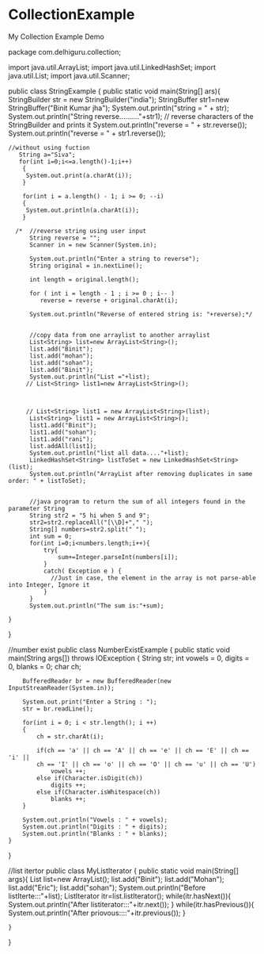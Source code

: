 # CollectionExample
My Collection Example  Demo

package com.delhiguru.collection;

import java.util.ArrayList;
import java.util.LinkedHashSet;
import java.util.List;
import java.util.Scanner;

public class StringExample {
	public static void main(String[] ars){ 
	StringBuilder str = new StringBuilder("india");
	StringBuffer str1=new StringBuffer("Binit Kumar jha");
	System.out.println("string = " + str);
    System.out.println("String reverse.........."+str1);
	// reverse characters of the StringBuilder and prints it
	System.out.println("reverse = " + str.reverse());
	System.out.println("reverse = " + str1.reverse());
	
	
	//without using fuction
	   String a="Siva";
	   for(int i=0;i<=a.length()-1;i++)
	    {
	     System.out.print(a.charAt(i));
	    }

	    for(int i = a.length() - 1; i >= 0; --i)
	    {
	     System.out.println(a.charAt(i)); 
	    }
	    
	  /*  //reverse string using user input
	      String reverse = "";
	      Scanner in = new Scanner(System.in);
	 
	      System.out.println("Enter a string to reverse");
	      String original = in.nextLine();
	 
	      int length = original.length();
	 
	      for ( int i = length - 1 ; i >= 0 ; i-- )
	         reverse = reverse + original.charAt(i);
	 
	      System.out.println("Reverse of entered string is: "+reverse);*/
	      
	      
	      //copy data from one arraylist to another arraylist 
	      List<String> list=new ArrayList<String>();
	      list.add("Binit");
	      list.add("mohan");
	      list.add("sohan");
	      list.add("Binit");
	      System.out.println("List ="+list);
	     // List<String> list1=new ArrayList<String>();
	     
	      
	      
	     // List<String> list1 = new ArrayList<String>(list);
	      List<String> list1 = new ArrayList<String>();
	      list1.add("Binit");
	      list1.add("sohan");
	      list1.add("rani");
	      list.addAll(list1);
	      System.out.println("list all data...."+list);
	      LinkedHashSet<String> listToSet = new LinkedHashSet<String>(list);
	      System.out.println("ArrayList after removing duplicates in same order: " + listToSet);

	      
	      //java program to return the sum of all integers found in the parameter String
	      String str2 = "5 hi when 5 and 9";
	      str2=str2.replaceAll("[\\D]+"," ");
	      String[] numbers=str2.split(" ");
	      int sum = 0;
	      for(int i=0;i<numbers.length;i++){
	          try{
	              sum+=Integer.parseInt(numbers[i]);
	          }
	          catch( Exception e ) {
	            //Just in case, the element in the array is not parse-able into Integer, Ignore it
	          }
	      }
	      System.out.println("The sum is:"+sum);
	
	}
}


//number exist
public class NumberExistExample {
	public static void main(String args[]) throws IOException
	{
		String str;
		int vowels = 0, digits = 0, blanks = 0;
		char ch;

		BufferedReader br = new BufferedReader(new InputStreamReader(System.in));

		System.out.print("Enter a String : ");
		str = br.readLine();

		for(int i = 0; i < str.length(); i ++)
		{
			ch = str.charAt(i);

			if(ch == 'a' || ch == 'A' || ch == 'e' || ch == 'E' || ch == 'i' || 
			ch == 'I' || ch == 'o' || ch == 'O' || ch == 'u' || ch == 'U')
				vowels ++;
			else if(Character.isDigit(ch))
				digits ++;
			else if(Character.isWhitespace(ch))
				blanks ++;
		}

		System.out.println("Vowels : " + vowels);
		System.out.println("Digits : " + digits);
		System.out.println("Blanks : " + blanks);
	}

}


//list itertor
public class MyListIterator {
	public static void main(String[] args){
		List<String> list=new ArrayList<String>();
		list.add("Binit");
		list.add("Mohan");
		list.add("Eric");
		list.add("sohan");
		System.out.println("Before listIterte:::"+list);
		ListIterator<String> itr=list.listIterator();
		while(itr.hasNext()){
			System.out.println("After listiterator:::"+itr.next());
		}
		while(itr.hasPrevious()){
			System.out.println("After priovous::::"+itr.previous());
		}
	
	}

}

